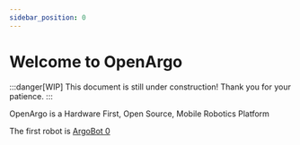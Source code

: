 ```yaml
---
sidebar_position: 0
---
```


# Welcome to OpenArgo

:::danger[WIP]
This document is still under construction! Thank you for your patience.
:::

OpenArgo is a Hardware First, Open Source, Mobile Robotics Platform

The first robot is [ArgoBot 0](/docs/ArgoBots/ArgoBot0)
